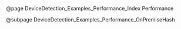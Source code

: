 @page DeviceDetection_Examples_Performance_Index Performance

@subpage DeviceDetection_Examples_Performance_OnPremiseHash

